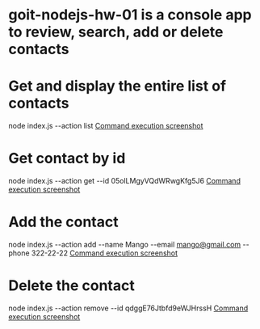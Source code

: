 # goit-nodejs-hw-01 is a console app to review, search, add or delete contacts

# Get and display the entire list of contacts 
node index.js --action list
[Command execution screenshot](https://monosnap.com/file/mAW4ZapheKIR8xwQTjQdkR9bjIPFlH)

# Get contact by id
node index.js --action get --id 05olLMgyVQdWRwgKfg5J6
[Command execution screenshot](https://monosnap.com/file/zRF3id7veaW8phb6o5lqw9c5pkNqF5)

# Add the contact
node index.js --action add --name Mango --email mango@gmail.com --phone 322-22-22
[Command execution screenshot](https://monosnap.com/file/1R0VKxBI6BTXnNCOKmGLuZyYkVbiIH)

# Delete the contact
node index.js --action remove --id qdggE76Jtbfd9eWJHrssH
[Command execution screenshot](https://monosnap.com/file/O4a7ZtYVUGe66TPOJI9HklJtLTCIX9)
